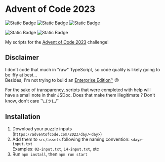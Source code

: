 # Advent of Code 2023

![Static Badge](https://img.shields.io/badge/npm-9.7.1-%23CC3534?logo=npm&logoColor=white) 
![Static Badge](https://img.shields.io/badge/NodeJS-v18-%2368A063?logo=nodedotjs&logoColor=white) 
![Static Badge](https://img.shields.io/badge/TypeScript-5.3.2-%233178C6?logo=typescript&logoColor=white)

![Static Badge](https://img.shields.io/badge/Days_completed-9/25-blue)
![Static Badge](https://img.shields.io/badge/%E2%98%85_Stars-18/50-%23C28408)

My scripts for the [Advent of Code 2023](https://adventofcode.com/2023) challenge!

## Disclaimer

I don't code that much in "raw" TypeScript, so code quality is likely going to be iffy at best...<br>
Besides, I'm not trying to build an [Enterprise Edition™](https://github.com/EnterpriseQualityCoding/FizzBuzzEnterpriseEdition) 😝<br>

For the sake of transparency, scripts that were completed with help will have a small note in their JSDoc. Does that make them illegitimate ? Don't know, don't care ¯\\\_(ツ)_/¯

## Installation

1) Download your puzzle inputs (`https://adventofcode.com/2023/day/<day>`)
2) Add them to `src/assets` following the naming convention: `<day>-input.txt`
<br>Examples: `02-input.txt`, `14-input.txt`, etc
3) Run `npm install`, then `npm run start`
